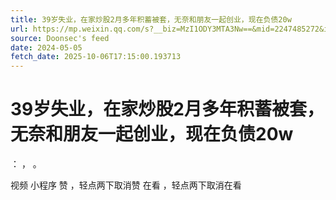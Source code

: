 ```yaml
---
title: 39岁失业，在家炒股2月多年积蓄被套，无奈和朋友一起创业，现在负债20w
url: https://mp.weixin.qq.com/s?__biz=MzI1ODY3MTA3Nw==&mid=2247485272&idx=1&sn=08f3cf4f03596601327617255c4a67b4
source: Doonsec's feed
date: 2024-05-05
fetch_date: 2025-10-06T17:15:00.193713
---
```


# 39岁失业，在家炒股2月多年积蓄被套，无奈和朋友一起创业，现在负债20w

：
，
。

视频
小程序
赞
，轻点两下取消赞
在看
，轻点两下取消在看
